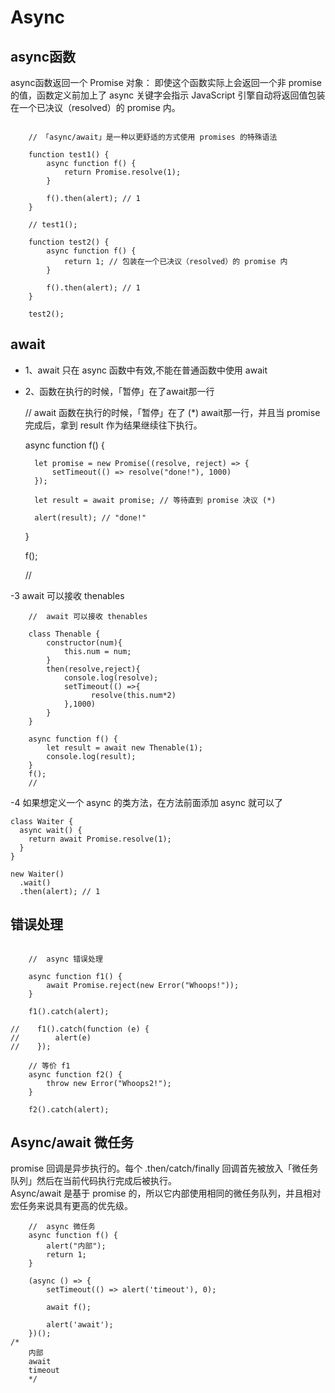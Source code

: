 # Async 

## async函数
async函数返回一个 Promise 对象：
即使这个函数实际上会返回一个非 promise 的值，函数定义前加上了 async 关键字会指示 JavaScript 引擎自动将返回值包装在一个已决议（resolved）的 promise 内。

``` 

    // 「async/await」是一种以更舒适的方式使用 promises 的特殊语法

    function test1() {
        async function f() {
            return Promise.resolve(1);
        }

        f().then(alert); // 1
    }

    // test1();

    function test2() {
        async function f() {
            return 1; // 包装在一个已决议（resolved）的 promise 内
        }

        f().then(alert); // 1
    }

    test2();

```
## await 

- 1、await  只在 async 函数中有效,不能在普通函数中使用 await
- 2、函数在执行的时候，「暂停」在了await那一行

    // await 函数在执行的时候，「暂停」在了 (*) await那一行，并且当 promise 完成后，拿到 result 作为结果继续往下执行。

    async function f() {

        let promise = new Promise((resolve, reject) => {
            setTimeout(() => resolve("done!"), 1000)
        });

        let result = await promise; // 等待直到 promise 决议 (*)

        alert(result); // "done!"
    }

    f();

    //

-3 await 可以接收 thenables 

```
    //  await 可以接收 thenables

    class Thenable {
        constructor(num){
            this.num = num;
        }
        then(resolve,reject){
            console.log(resolve);
            setTimeout(() =>{
                  resolve(this.num*2)
            },1000)
        }
    }

    async function f() {
        let result = await new Thenable(1);
        console.log(result);
    }
    f();
    //
```


-4 如果想定义一个 async 的类方法，在方法前面添加 async 就可以了

```
class Waiter {
  async wait() {
    return await Promise.resolve(1);
  }
}

new Waiter()
  .wait()
  .then(alert); // 1
```



## 错误处理


```

    //  async 错误处理

    async function f1() {
        await Promise.reject(new Error("Whoops!"));
    }

    f1().catch(alert);

//    f1().catch(function (e) {
//        alert(e)
//    });

    // 等价 f1
    async function f2() {
        throw new Error("Whoops2!");
    }

    f2().catch(alert);

```

## Async/await 微任务    
promise 回调是异步执行的。每个 .then/catch/finally 回调首先被放入「微任务队列」然后在当前代码执行完成后被执行。       
Async/await 是基于 promise 的，所以它内部使用相同的微任务队列，并且相对宏任务来说具有更高的优先级。  

```
    //  async 微任务
    async function f() {
        alert("内部");
        return 1;
    }

    (async () => {
        setTimeout(() => alert('timeout'), 0);

        await f();

        alert('await');
    })();
/*
    内部
    await
    timeout
    */

```



